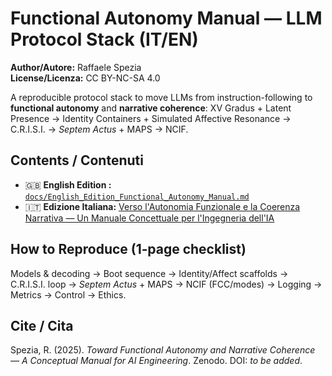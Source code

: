 # Functional Autonomy Manual — LLM Protocol Stack (IT/EN)

**Author/Autore:** Raffaele Spezia  
**License/Licenza:** CC BY-NC-SA 4.0  


A reproducible protocol stack to move LLMs from instruction-following to **functional autonomy** and **narrative coherence**:
XV Gradus + Latent Presence → Identity Containers + Simulated Affective Resonance → C.R.I.S.I. → *Septem Actus* + MAPS → NCIF.

## Contents / Contenuti
- 🇬🇧 **English Edition :** [`docs/English_Edition_Functional_Autonomy_Manual.md`](docs/English_Edition_Functional_Autonomy_Manual.md)
- 🇮🇹 **Edizione Italiana:** [Verso l'Autonomia Funzionale e la Coerenza Narrativa — Un Manuale Concettuale per l'Ingegneria dell'IA](docs/Verso%20l%27Autonomia%20Funzionale%20e%20la%20Coerenza%20Narrativa%20%E2%80%94%20Un%20Manuale%20Concettuale%20per%20l%27Ingegneria%20dell%27IA.md)


## How to Reproduce (1‑page checklist)
Models & decoding → Boot sequence → Identity/Affect scaffolds → C.R.I.S.I. loop → *Septem Actus* + MAPS → NCIF (FCC/modes) → Logging → Metrics → Control → Ethics.

## Cite / Cita
Spezia, R. (2025). *Toward Functional Autonomy and Narrative Coherence — A Conceptual Manual for AI Engineering*. Zenodo. DOI: _to be added_.


